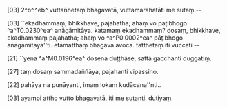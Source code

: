 [03] 2^b^.^eb^ vuttañhetaṃ bhagavatā, vuttamarahatāti me sutaṃ --

[03] ``ekadhammaṃ, bhikkhave, pajahatha; ahaṃ vo pāṭibhogo ^a^T0.0230^ea^  anāgāmitāya. katamaṃ ekadhammaṃ? dosaṃ, bhikkhave, ekadhammaṃ  pajahatha; ahaṃ vo ^a^P0.0002^ea^ pāṭibhogo anāgāmitāyā''ti.  etamatthaṃ bhagavā avoca. tatthetaṃ iti vuccati --

[21] ``yena ^a^M0.0196^ea^ dosena duṭṭhāse, sattā gacchanti duggatiṃ.

[27] taṃ dosaṃ sammadaññāya, pajahanti vipassino.

[22] pahāya na punāyanti, imaṃ lokaṃ kudācana''nti..

[03] ayampi attho vutto bhagavatā, iti me sutanti. dutiyaṃ.